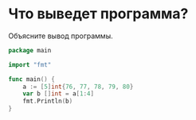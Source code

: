 # Что выведет программа?

Объясните вывод программы.

```go
package main

import "fmt"

func main() {
	a := [5]int{76, 77, 78, 79, 80}
	var b []int = a[1:4]
	fmt.Println(b)
}
```
